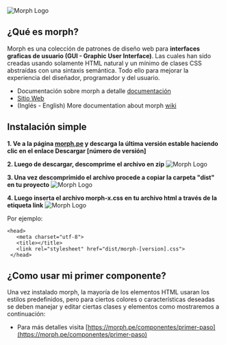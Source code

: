 ![Morph Logo](https://image.ibb.co/dOceFG/morph_logo_mini_fw.png)

## ¿Qué es morph?

Morph es una colección de patrones de diseño web para **interfaces graficas de usuario (GUI - Graphic User Interface)**. Las cuales han sido creadas usando solamente HTML natural y un mínimo de clases CSS abstraídas con una sintaxis semántica. Todo ello para mejorar la experiencia del diseñador, programador y del usuario.

- Documentación sobre morph a detalle [documentación](https://github.com/techfano/morph/wiki/Morph-fundamentos)
- [Sitio Web](https://morph.pe/)
- (Inglés - English) More documentation about morph [wiki](https://github.com/techfano/morph/wiki/Soon-in-English)

## Instalación simple

**1. Ve a la página [morph.pe](https://morph.pe) y descarga la última versión estable haciendo clic en el enlace Descargar [número de versión]**

**2. Luego de descargar, descomprime el archivo en zip**
![Morph Logo](https://image.ibb.co/d8v87w/Descomprimir.png)

**3. Una vez descomprimido el archivo procede a copiar la carpeta "dist" en tu proyecto**
![Morph Logo](https://image.ibb.co/gUUAnw/Proyecto1.png)

**4. Luego inserta el archivo morph-x.css en tu archivo html a través de la etiqueta link**
![Morph Logo](https://image.ibb.co/mrGefG/Proyecto2.png)

Por ejemplo:
 ``` [html]
 <head>
    <meta charset="utf-8">
    <title></title>
    <link rel="stylesheet" href="dist/morph-[version].css">
  </head>
 ```

## ¿Como usar mi primer componente?
 
Una vez instalado morph, la mayoría de los elementos HTML usaran los estilos predefinidos, pero para ciertos colores o características deseadas se deben manejar y editar ciertas clases y elementos como mostraremos a continuación:

- Para más detalles visita [https://morph.pe/componentes/primer-paso](https://morph.pe/componentes/primer-paso)

